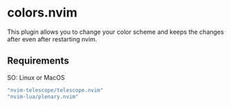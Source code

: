 # colors.nvim

This plugin allows you to change your color scheme and keeps the changes after even after restarting nvim.

## Requirements

SO: Linux or MacOS

```lua
"nvim-telescope/telescope.nvim"
"nvim-lua/plenary.nvim"
```

